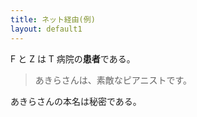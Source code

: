 ```yaml
---
title: ネット経由(例)
layout: default1
---
```

F と Z は T 病院の**患者**である。

> あきらさんは、素敵なピアニストです。

あきらさんの本名は秘密である。
